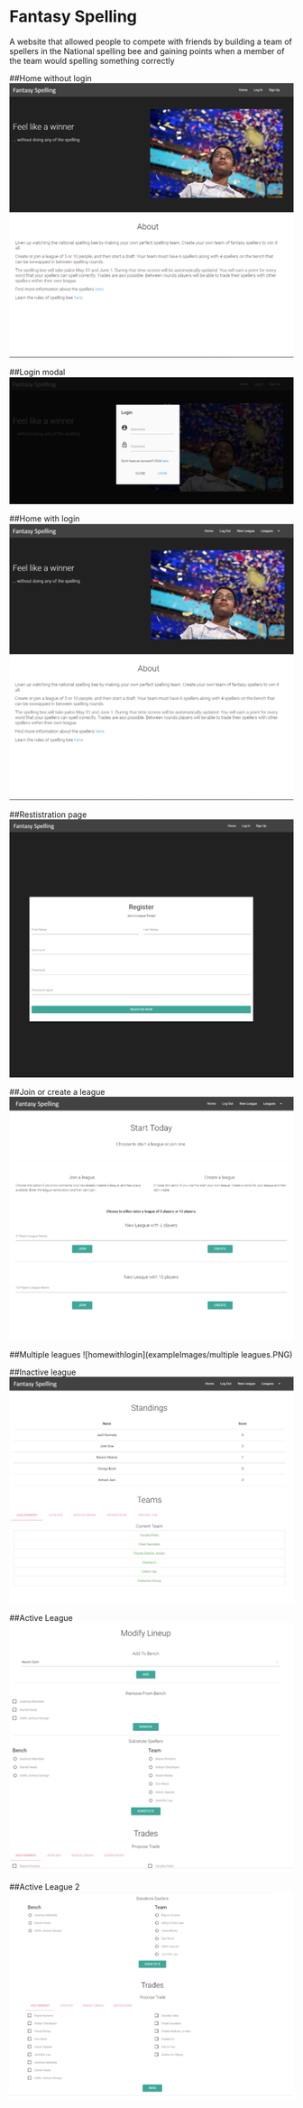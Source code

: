 # Fantasy Spelling
A website that allowed people to compete with friends by building a team of spellers in the National spelling bee and gaining points when a member of the team would spelling something correctly


##Home without login
![homewithoutlogin](exampleImages/homewithoutlogin.PNG)

##Login modal
![homewithlogin](exampleImages/loginmodal.PNG)

##Home with login
![homewithlogin](exampleImages/homewithlogin.PNG)

##Restistration page
![homewithlogin](exampleImages/registration.PNG)

##Join or create a league
![homewithlogin](exampleImages/leagueregistration.PNG)

##Multiple leagues
![homewithlogin](exampleImages/multiple leagues.PNG)

##Inactive league
![homewithlogin](exampleImages/inActiveleague.PNG)

##Active League
![homewithlogin](exampleImages/activeLeague.PNG)

##Active League 2
![homewithlogin](exampleImages/activetrades2.PNG)